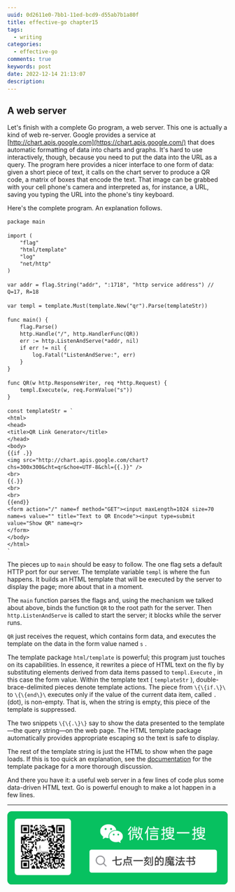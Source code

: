 ```yaml
---
uuid: 0d2611e0-7bb1-11ed-bcd9-d55ab7b1a80f
title: effective-go chapter15
tags:
  - writing
categories:
  - effective-go
comments: true
keywords: post
date: 2022-12-14 21:13:07
description:
---
```


<!--more-->
<!-- 1. 发布前：删除草稿的 uuid -->
<!-- 2. 发布后：补充tag，category -->

## A web server 

Let's finish with a complete Go program, a web server. This one is actually a kind of web re-server. Google provides a service at [http://chart.apis.google.com](https://chart.apis.google.com/) that does automatic formatting of data into charts and graphs. It's hard to use interactively, though, because you need to put the data into the URL as a query. The program here provides a nicer interface to one form of data: given a short piece of text, it calls on the chart server to produce a QR code, a matrix of boxes that encode the text. That image can be grabbed with your cell phone's camera and interpreted as, for instance, a URL, saving you typing the URL into the phone's tiny keyboard.

Here's the complete program. An explanation follows.

    package main
    
    import (
        "flag"
        "html/template"
        "log"
        "net/http"
    )
    
    var addr = flag.String("addr", ":1718", "http service address") // Q=17, R=18
    
    var templ = template.Must(template.New("qr").Parse(templateStr))
    
    func main() {
        flag.Parse()
        http.Handle("/", http.HandlerFunc(QR))
        err := http.ListenAndServe(*addr, nil)
        if err != nil {
            log.Fatal("ListenAndServe:", err)
        }
    }
    
    func QR(w http.ResponseWriter, req *http.Request) {
        templ.Execute(w, req.FormValue("s"))
    }
    
    const templateStr = `
    <html>
    <head>
    <title>QR Link Generator</title>
    </head>
    <body>
    {{if .}}
    <img src="http://chart.apis.google.com/chart?chs=300x300&cht=qr&choe=UTF-8&chl={{.}}" />
    <br>
    {{.}}
    <br>
    <br>
    {{end}}
    <form action="/" name=f method="GET"><input maxLength=1024 size=70
    name=s value="" title="Text to QR Encode"><input type=submit
    value="Show QR" name=qr>
    </form>
    </body>
    </html>
    `

The pieces up to `main` should be easy to follow. The one flag sets a default HTTP port for our server. The template variable `templ` is where the fun happens. It builds an HTML template that will be executed by the server to display the page; more about that in a moment.

The `main` function parses the flags and, using the mechanism we talked about above, binds the function `QR` to the root path for the server. Then `http.ListenAndServe` is called to start the server; it blocks while the server runs.

`QR` just receives the request, which contains form data, and executes the template on the data in the form value named `s` .

The template package `html/template` is powerful; this program just touches on its capabilities. In essence, it rewrites a piece of HTML text on the fly by substituting elements derived from data items passed to `templ.Execute` , in this case the form value. Within the template text \( `templateStr` \), double-brace-delimited pieces denote template actions. The piece from `\{\{if.\}\` to `\{\{end\}\` executes only if the value of the current data item, called `.` \(dot\), is non-empty. That is, when the string is empty, this piece of the template is suppressed.

The two snippets `\{\{.\}\}` say to show the data presented to the template—the query string—on the web page. The HTML template package automatically provides appropriate escaping so the text is safe to display.

The rest of the template string is just the HTML to show when the page loads. If this is too quick an explanation, see the [documentation](https://docs.huihoo.com/go/golang.org/pkg/html/template/index.html) for the template package for a more thorough discussion.

And there you have it: a useful web server in a few lines of code plus some data-driven HTML text. Go is powerful enough to make a lot happen in a few lines.


---
![20200131220947.png](source/assets/images/leunggeorge.github.io-image-9%201%201.png)
